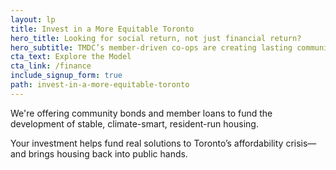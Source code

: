 ```yaml
---
layout: lp
title: Invest in a More Equitable Toronto
hero_title: Looking for social return, not just financial return?
hero_subtitle: TMDC’s member-driven co-ops are creating lasting community value through ethical housing finance.
cta_text: Explore the Model
cta_link: /finance
include_signup_form: true
path: invest-in-a-more-equitable-toronto
---
```


We're offering community bonds and member loans to fund the development of stable, climate-smart, resident-run housing.

Your investment helps fund real solutions to Toronto’s affordability crisis—and brings housing back into public hands.
